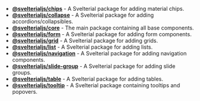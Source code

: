 - [**@svelterialjs/chips**](chips) - A Svelterial package for adding material chips.
- [**@svelterialjs/collapse**](collapse) - A Svelterial package for adding accordions/collapsibles.
- [**@svelterialjs/core**](core) - The main package containing all base components.
- [**@svelterialjs/form**](form) - A Svelterial package for adding form components.
- [**@svelterialjs/grid**](grid) - A Svelterial package for adding grids.
- [**@svelterialjs/list**](list) - A Svelterial package for adding lists.
- [**@svelterialjs/navigation**](navigation) - A Svelterial package for adding navigation components.
- [**@svelterialjs/slide-group**](slide-group) - A Svelterial package for adding slide groups.
- [**@svelterialjs/table**](table) - A Svelterial package for adding tables.
- [**@svelterialjs/tooltip**](tooltip) - A Svelterial package containing tooltips and popovers.
